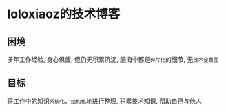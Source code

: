 # loloxiaoz的技术博客

## 困境

多年工作经验, 身心俱疲, 但仍无积累沉淀, 脑海中都是`碎片化`的细节, 无`技术全景图`

## 目标

将工作中的知识`系统化`、`结构化`地进行整理, 积累技术知识, 帮助自己与他人
